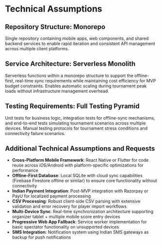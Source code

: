 # Technical Assumptions

## Repository Structure: Monorepo
Single repository containing mobile apps, web components, and shared backend services to enable rapid iteration and consistent API management across multiple client platforms.

## Service Architecture: Serverless Monolith
Serverless functions within a monorepo structure to support the offline-first, real-time sync requirements while maintaining cost efficiency for MVP budget constraints. Enables automatic scaling during tournament peak loads without infrastructure management overhead.

## Testing Requirements: Full Testing Pyramid
Unit tests for business logic, integration tests for offline-sync mechanisms, and end-to-end tests simulating tournament scenarios across multiple devices. Manual testing protocols for tournament stress conditions and connectivity failure scenarios.

## Additional Technical Assumptions and Requests
- **Cross-Platform Mobile Framework**: React Native or Flutter for code reuse across iOS/Android with platform-specific optimizations for performance
- **Offline-First Database**: Local SQLite with cloud sync capabilities (Firebase Firestore offline or similar) to ensure core functionality without connectivity
- **Indian Payment Integration**: Post-MVP integration with Razorpay or PayU for localized payment processing
- **CSV Processing**: Robust client-side CSV parsing with extensive validation and error recovery for player import workflows
- **Multi-Device Sync**: Real-time synchronization architecture supporting organizer tablet + multiple mobile score entry devices
- **Progressive Web App Fallback**: Service worker implementation for basic spectator functionality on unsupported devices
- **SMS Integration**: Notification system using Indian SMS gateways as backup for push notifications
